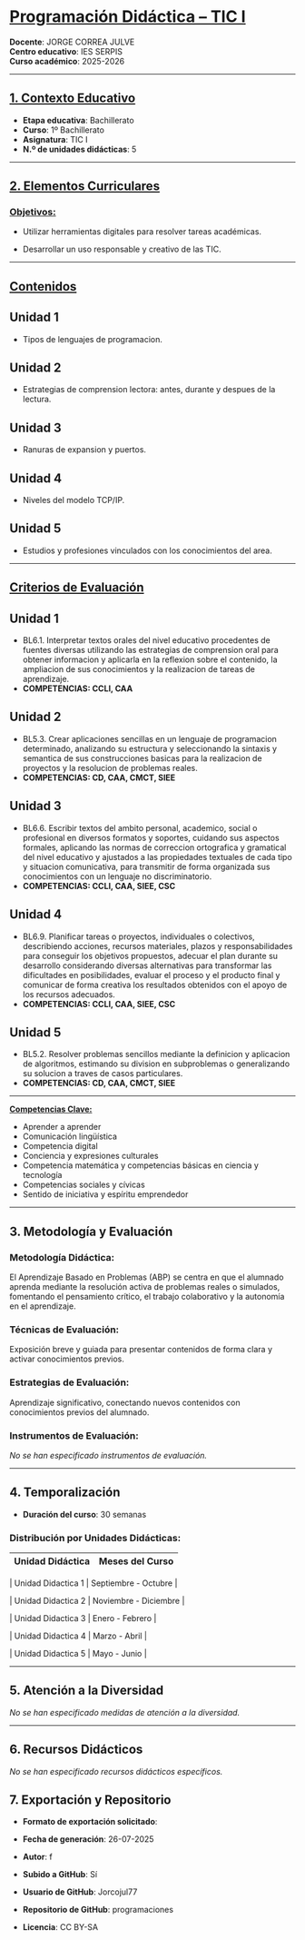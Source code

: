 # <u>Programación Didáctica – TIC I</u>

**Docente**: JORGE CORREA JULVE  
**Centro educativo**: IES SERPIS  
**Curso académico**: 2025-2026  

---

## <u>1. Contexto Educativo</u>

- **Etapa educativa**: Bachillerato
- **Curso**: 1º Bachillerato
- **Asignatura**: TIC I
- **N.º de unidades didácticas**: 5

---
## <u>2. Elementos Curriculares</u>

### <u>Objetivos:</u>



* Utilizar herramientas digitales para resolver tareas académicas.

* Desarrollar un uso responsable y creativo de las TIC.



---

## <u>Contenidos</u>

## Unidad 1
- Tipos de lenguajes de programacion.
## Unidad 2
- Estrategias de comprension lectora: antes, durante y despues de la lectura.
## Unidad 3
- Ranuras de expansion y puertos.
## Unidad 4
- Niveles del modelo TCP/IP.
## Unidad 5
- Estudios y profesiones vinculados con los conocimientos del area.


---

## <u>Criterios de Evaluación</u>

## Unidad 1
- BL6.1. Interpretar textos orales del nivel educativo procedentes de fuentes diversas utilizando las estrategias de comprension oral para obtener informacion y aplicarla en la reflexion sobre el contenido, la ampliacion de sus conocimientos y la realizacion de tareas de aprendizaje.
- **COMPETENCIAS: CCLI, CAA**
## Unidad 2
- BL5.3. Crear aplicaciones sencillas en un lenguaje de programacion determinado, analizando su estructura y seleccionando la sintaxis y semantica de sus construcciones basicas para la realizacion de proyectos y la resolucion de problemas reales.
- **COMPETENCIAS: CD, CAA, CMCT, SIEE**
## Unidad 3
- BL6.6. Escribir textos del ambito personal, academico, social o profesional en diversos formatos y soportes, cuidando sus aspectos formales, aplicando las normas de correccion ortografica y gramatical del nivel educativo y ajustados a las propiedades textuales de cada tipo y situacion comunicativa, para transmitir de forma organizada sus conocimientos con un lenguaje no discriminatorio.
- **COMPETENCIAS: CCLI, CAA, SIEE, CSC**
## Unidad 4
- BL6.9. Planificar tareas o proyectos, individuales o colectivos, describiendo acciones, recursos materiales, plazos y responsabilidades para conseguir los objetivos propuestos, adecuar el plan durante su desarrollo considerando diversas alternativas para transformar las dificultades en posibilidades, evaluar el proceso y el producto final y comunicar de forma creativa los resultados obtenidos con el apoyo de los recursos adecuados.
- **COMPETENCIAS: CCLI, CAA, SIEE, CSC**
## Unidad 5
- BL5.2. Resolver problemas sencillos mediante la definicion y aplicacion de algoritmos, estimando su division en subproblemas o generalizando su solucion a traves de casos particulares.
- **COMPETENCIAS: CD, CAA, CMCT, SIEE**


---

**<u>Competencias Clave:</u>** 
<ul>

<li>Aprender a aprender</li>

<li>Comunicación lingüística</li>

<li>Competencia digital</li>

<li>Conciencia y expresiones culturales</li>

<li>Competencia matemática y competencias básicas en ciencia y tecnología</li>

<li>Competencias sociales y cívicas</li>

<li>Sentido de iniciativa y espíritu emprendedor</li>

</ul>


---


## 3. Metodología y Evaluación

### Metodología Didáctica:

El Aprendizaje Basado en Problemas (ABP) se centra en que el alumnado aprenda mediante la resolución activa de problemas reales o simulados, fomentando el pensamiento crítico, el trabajo colaborativo y la autonomía en el aprendizaje.


### Técnicas de Evaluación:

Exposición breve y guiada para presentar contenidos de forma clara y activar conocimientos previos.


### Estrategias de Evaluación:

Aprendizaje significativo, conectando nuevos contenidos con conocimientos previos del alumnado.


### Instrumentos de Evaluación:

_No se han especificado instrumentos de evaluación._


---

## 4. Temporalización

- **Duración del curso**: 30 semanas

### **Distribución por Unidades Didácticas:**


| Unidad Didáctica | Meses del Curso |
|------------------|-----------------| 


| Unidad Didactica 1 | Septiembre - Octubre |

| Unidad Didactica 2 | Noviembre - Diciembre |

| Unidad Didactica 3 | Enero - Febrero |

| Unidad Didactica 4 | Marzo - Abril |

| Unidad Didactica 5 | Mayo - Junio |



---

## 5. Atención a la Diversidad


_No se han especificado medidas de atención a la diversidad._

---

## 6. Recursos Didácticos


_No se han especificado recursos didácticos específicos._

## 7. Exportación y Repositorio

- **Formato de exportación solicitado**: 
- **Fecha de generación**: 26-07-2025
- **Autor**: f


- **Subido a GitHub**: Sí
- **Usuario de GitHub**: Jorcojul77
- **Repositorio de GitHub**: programaciones

- **Licencia**: CC BY-SA


